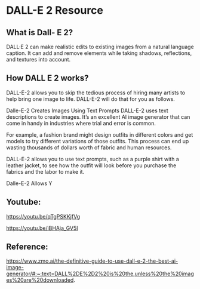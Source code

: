 # DALL-E 2 Resource

## What is Dall- E 2?

DALL·E 2 can make realistic edits to existing images from a natural language caption. It can add and remove elements while taking shadows, reflections, and textures into account.

## How DALL E 2 works?

DALL-E-2 allows you to skip the tedious process of hiring many artists to help bring one image to life. DALL-E-2 will do that for you as follows.

Dalle-E-2 Creates Images Using Text Prompts
DALL-E-2 uses text descriptions to create images. It’s an excellent AI image generator that can come in handy in industries where trial and error is common. 

For example, a fashion brand might design outfits in different colors and get models to try different variations of those outfits. This process can end up wasting thousands of dollars worth of fabric and human resources.

DALL-E-2 allows you to use text prompts, such as a purple shirt with a leather jacket, to see how the outfit will look before you purchase the fabrics and the labor to make it. 

Dalle-E-2 Allows Y

## Youtube:

https://youtu.be/qTgPSKKjfVg

https://youtu.be/iBHAja_GV5I

## Reference:

https://www.zmo.ai/the-definitive-guide-to-use-dall-e-2-the-best-ai-image-generator/#:~:text=DALL%2DE%2D2%20is%20the,unless%20the%20images%20are%20downloaded.
